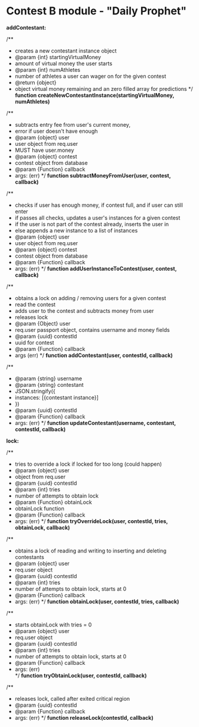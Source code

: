 Contest B module - "Daily Prophet"
====================================

<b>addContestant:</b>

/**
 * creates a new contestant instance object
 * @param  {int} startingVirtualMoney
 * amount of virtual money the user starts
 * @param  {int} numAthletes 
 * number of athletes a user can wager on for the given contest
 * @return {object}
 * object virtual money remaining and an zero filled array for predictions
 */
<b>function createNewContestantInstance(startingVirtualMoney, numAthletes)</b>

/**
 * subtracts entry fee from user's current money, 
 * error if user doesn't have enough
 * @param  {object}   user
 * user object from req.user
 * MUST have user.money
 * @param  {object}   contest
 * contest object from database
 * @param  {Function} callback
 * args: (err)
 */
<b>function subtractMoneyFromUser(user, contest, callback)</b>

/**
 * checks if user has enough money, if contest full, and if user can still enter
 * if passes all checks, updates a user's instances for a given contest
 * if the user is not part of the contest already, inserts the user in
 * else appends a new instance to a list of instances
 * @param {object}   user
 * user object from req.user
 * @param {object}   contest  
 * contest object from database
 * @param {Function} callback
 * args: (err)
 */
<b>function addUserInstanceToContest(user, contest, callback)</b>

/**
 * obtains a lock on adding / removing users for a given contest
 * read the contest
 * adds user to the contest and subtracts money from user
 * releases lock
 * @param {Object}   user
 * req.user passport object, contains username and money fields
 * @param {uuid}   contestId
 * uuid for contest
 * @param {Function} callback
 * args (err)
 */
<b>function addContestant(user, contestId, callback)</b>

/**
 * @param {string}   username
 * @param {string}   contestant 
 * JSON.stringify({
 *   instances: [{contestant instance}]
 * })
 * @param {uuid}   contestId  
 * @param {Function} callback
 * args: (err)
 */
<b>function updateContestant(username, contestant, contestId, callback)</b>

<b>lock:</b>

/**
 * tries to override a lock if locked for too long (could happen)
 * @param  {object}   user       
 * object from req.user
 * @param  {uuid}   contestId
 * @param  {int}   tries     
 * number of attempts to obtain lock
 * @param  {Function}   obtainLock
 * obtainLock function
 * @param  {Function} callback   
 * args: (err)
 */
<b>function tryOverrideLock(user, contestId, tries, obtainLock, callback)</b>

/**
 * obtains a lock of reading and writing to inserting and deleting contestants
 * @param  {object}   user      
 * req.user object
 * @param  {uuid}   contestId 
 * @param  {int}   tries     
 * number of attempts to obtain lock, starts at 0
 * @param  {Function} callback  
 * args: (err)
 */
<b>function obtainLock(user, contestId, tries, callback)</b>

/**
 * starts obtainLock with tries = 0
 * @param  {object}   user      
 * req.user object
 * @param  {uuid}   contestId 
 * @param  {int}   tries     
 * number of attempts to obtain lock, starts at 0
 * @param  {Function} callback
 * args: (err)  
 */
<b>function tryObtainLock(user, contestId, callback)</b>

/**
 * releases lock, called after exited critical region
 * @param  {uuid}   contestId
 * @param  {Function} callback  
 * args: (err)
 */
<b>function releaseLock(contestId, callback)</b>


